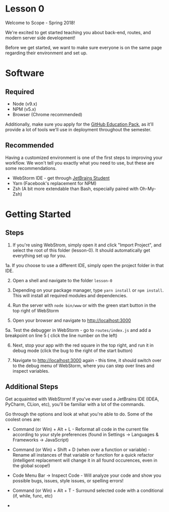 # Lesson 0

Welcome to Scope - Spring 2018!

We're excited to get started teaching you about back-end, routes, and modern server side development!

Before we get started, we want to make sure everyone is on the same page regarding their environment and set up.

# Software

## Required

* Node (v9.x)
* NPM (v5.x)
* Browser (Chrome recommended)

Additionally, make sure you apply for the [GitHub Education Pack](https://education.github.com/pack), as it'll provide a lot of tools we'll use in deployment throughout the semester. 
## Recommended

Having a customized environment is one of the first steps to improving your workflow. We won't tell you exactly what you need to use, but these are some recommendations.

* WebStorm IDE - get through [JetBrains Student](https://www.jetbrains.com/student/)
* Yarn (Facebook's replacement for NPM)
* Zsh (A bit more extendable than Bash, especially paired with Oh-My-Zsh)

# Getting Started

## Steps

1. If you're using WebStrom, simply open it and click "Import Project", and select the root of this folder (lesson-0). It should automatically get everything set up for you.

1a. If you choose to use a different IDE, simply open the project folder in that IDE. 

2. Open a shell and navigate to the folder `lesson-0`

3. Depending on your package manager, type `yarn install` or `npm install`. This will install all required modules and dependencies.

4. Run the server with `node bin/www` or with the green start button in the top right of WebStorm

5. Open your browser and navigate to [http://localhost:3000](http://localhost:3000)

5a. Test the debugger in WebStorm - go to `routes/index.js` and add a breakpoint on line 5 ( click the line number on the left)

6. Next, stop your app with the red square in the top right, and run it in debug mode (click the bug to the right of the start button)

7. Navigate to [http://localhost:3000](http://localhost:3000) again - this time, it should switch over to the debug menu of WebStorm, where you can step over lines and inspect variables.

## Additional Steps

Get acquainted with WebStorm! If you've ever used a JetBrains IDE (IDEA, PyCharm, CLion, etc), you'll be familiar with a lot of the commands. 

Go through the options and look at what you're able to do. Some of the coolest ones are:

* Command (or Win) + Alt + L - Reformat all code in the current file according to your style preferences (found in Settings -> Languages & Frameworks -> JavaScript)

* Command (or Win) + Shift + D (when over a function or variable) - Rename all instances of that variable or function for a quick refactor (intelligent replacement will change it in all found occurences, even in the global scope!)

* Code Menu Bar -> Inspect Code - Will analyze your code and show you possible bugs, issues, style issues, or spelling errors!

* Command (or Win) + Alt + T - Surround selected code with a conditional (if, while, func, etc)

* 